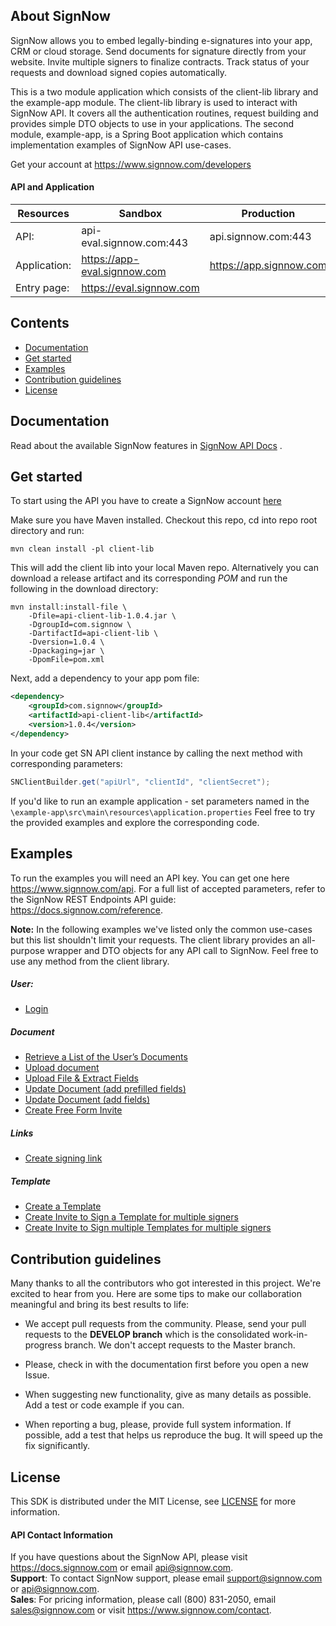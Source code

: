 ## About SignNow

SignNow allows you to embed legally-binding e-signatures into your app, CRM or cloud storage. Send documents for signature directly from your website. Invite multiple signers to finalize contracts. Track status of your requests and download signed copies automatically.

This is a two module application which consists of the client-lib library and the example-app module. The client-lib library is used to interact with SignNow API. It covers all the authentication routines, request building and provides simple DTO objects to use in your applications. The second module, example-app, is a Spring Boot application which contains implementation examples of SignNow API use-cases.

Get your account at https://www.signnow.com/developers

#### API and Application
| Resources | Sandbox | Production |
| --- | --- | --- |
| API: | api-eval.signnow.com:443 | api.signnow.com:443 |
| Application: | https://app-eval.signnow.com | https://app.signnow.com |
| Entry page: | https://eval.signnow.com |

## Contents

- [Documentation](#documentation)
- [Get started](#get-started)
- [Examples](#examples)
- [Contribution guidelines](#contribution-guidelines)
- [License](#license)

## <a name="documentation"></a>Documentation

Read about the available SignNow features in [SignNow API Docs](https://docs.signnow.com) .

## <a name="get-started"></a>Get started
To start using the API you have to create a SignNow account [here](https://www.signnow.com/developers)

Make sure you have Maven installed. Checkout this repo, cd into repo root directory and run:
```
mvn clean install -pl client-lib
```
This will add the client lib into your local Maven repo.
Alternatively you can download a release artifact and its corresponding *POM* and run the following
in the download directory:
```
mvn install:install-file \
    -Dfile=api-client-lib-1.0.4.jar \
    -DgroupId=com.signnow \
    -DartifactId=api-client-lib \
    -Dversion=1.0.4 \
    -Dpackaging=jar \
    -DpomFile=pom.xml
```
Next, add a dependency to your app pom file:
```xml
<dependency>
    <groupId>com.signnow</groupId>
    <artifactId>api-client-lib</artifactId>
    <version>1.0.4</version>
</dependency>   
```

In your code get SN API client instance by calling the next method with corresponding parameters:
```java
SNClientBuilder.get("apiUrl", "clientId", "clientSecret");
```

If you'd like to run an example application - set parameters named in the ```\example-app\src\main\resources\application.properties```
Feel free to try the provided examples and explore the corresponding code.

## <a name="examples"></a>Examples 
To run the examples you will need an API key. You can get one here https://www.signnow.com/api. For a full list of accepted parameters, refer to the SignNow REST Endpoints API guide: https://docs.signnow.com/reference.

**Note:** In the following examples we've listed only the common use-cases but this list shouldn't limit your requests. The client library provides an all-purpose wrapper and DTO objects for any API call to SignNow. Feel free to use any method from the client library.  

##### User:
* [Login](https://github.com/signnow/SignNowJavaAPiClient/blob/12de7d7c760229fa865a6550dc5113f86683d11c/example-app/src/main/java/com/signnow/examples/controller/Login.java#L37)

##### Document
* [Retrieve a List of the User’s Documents](https://github.com/signnow/SignNowJavaAPiClient/blob/12de7d7c760229fa865a6550dc5113f86683d11c/example-app/src/main/java/com/signnow/examples/controller/Login.java#L46)
* [Upload document](https://github.com/signnow/SignNowJavaAPiClient/blob/12de7d7c760229fa865a6550dc5113f86683d11c/example-app/src/main/java/com/signnow/examples/controller/Examples.java#L47)
* [Upload File & Extract Fields](https://github.com/signnow/SignNowJavaAPiClient/blob/12de7d7c760229fa865a6550dc5113f86683d11c/example-app/src/main/java/com/signnow/examples/controller/Examples.java#L406)
* [Update Document (add prefilled fields)](https://github.com/signnow/SignNowJavaAPiClient/blob/12de7d7c760229fa865a6550dc5113f86683d11c/example-app/src/main/java/com/signnow/examples/controller/Examples.java#L321)
* [Update Document (add fields)](https://github.com/signnow/SignNowJavaAPiClient/blob/12de7d7c760229fa865a6550dc5113f86683d11c/example-app/src/main/java/com/signnow/examples/controller/Examples.java#L439)
* [Create Free Form Invite](https://github.com/signnow/SignNowJavaAPiClient/blob/12de7d7c760229fa865a6550dc5113f86683d11c/example-app/src/main/java/com/signnow/examples/controller/Examples.java#L120)

##### Links
* [Create signing link](https://github.com/signnow/SignNowJavaAPiClient/blob/12de7d7c760229fa865a6550dc5113f86683d11c/example-app/src/main/java/com/signnow/examples/controller/Examples.java#L79)

##### Template
* [Create a Template](https://github.com/signnow/SignNowJavaAPiClient/blob/12de7d7c760229fa865a6550dc5113f86683d11c/example-app/src/main/java/com/signnow/examples/controller/Examples.java#L367)
* [Create Invite to Sign a Template for multiple signers](https://github.com/signnow/SignNowJavaAPiClient/blob/12de7d7c760229fa865a6550dc5113f86683d11c/example-app/src/main/java/com/signnow/examples/controller/Examples.java#L175)
* [Create Invite to Sign multiple Templates for multiple signers](https://github.com/signnow/SignNowJavaAPiClient/blob/12de7d7c760229fa865a6550dc5113f86683d11c/example-app/src/main/java/com/signnow/examples/controller/Examples.java#L248)


## <a name="contribution-guidelines"></a>Contribution guidelines
Many thanks to all the contributors who got interested in this project. We're excited to hear from you. Here are some tips to make our collaboration meaningful and bring its best results to life:

* We accept pull requests from the community. Please, send your pull requests to the **DEVELOP branch** which is the consolidated work-in-progress branch. We don't accept requests to the Master branch.

* Please, check in with the documentation first before you open a new Issue.

* When suggesting new functionality, give as many details as possible. Add a test or code example if you can.

* When reporting a bug, please, provide full system information. If possible, add a test that helps us reproduce the bug. It will speed up the fix significantly.


## <a name="license"></a>License

This SDK is distributed under the MIT License,  see [LICENSE](https://github.com/signnow/SignNowJavaAPiClient/blob/master/LICENSE) for more information.

#### API Contact Information
If you have questions about the SignNow API, please visit https://docs.signnow.com or email api@signnow.com.<br>
**Support**: To contact SignNow support, please email support@signnow.com or api@signnow.com.<br>
**Sales**: For pricing information, please call (800) 831-2050, email sales@signnow.com or visit https://www.signnow.com/contact.